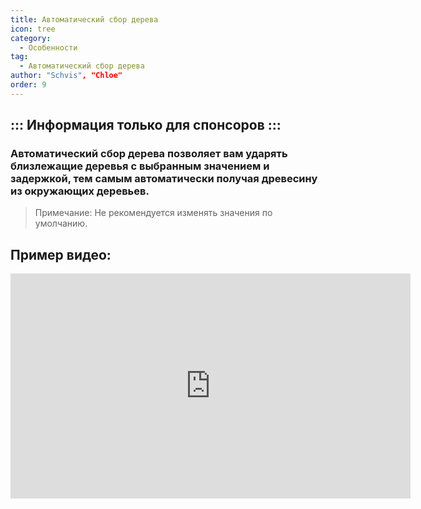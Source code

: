 ```yaml
---
title: Автоматический сбор дерева
icon: tree
category:
  - Особенности
tag:
  - Автоматический сбор дерева
author: "Schvis", "Chloe"
order: 9
---
```

::: Информация только для спонсоров :::
---
### Автоматический сбор дерева позволяет вам ударять близлежащие деревья с выбранным значением и задержкой, тем самым автоматически получая древесину из окружающих деревьев.
> Примечание: Не рекомендуется изменять значения по умолчанию.

## Пример видео:

<div class="iframe-container"><iframe width="640" height="360" src="https://www.youtube.com/embed/v95_NOxc4do?list=PL5eI1Tb64p56g27qfYk7VuFTz4FK6YrKa" title="Korepi - Автоматическая деревоферма" frameborder="0" allow="accelerometer; autoplay; clipboard-write; encrypted-media; gyroscope; picture-in-picture; web-share" allowfullscreen></iframe></div>
